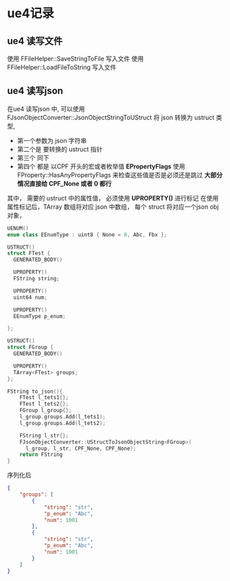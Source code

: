 # ue4记录

## ue4 读写文件 
使用  FFileHelper::SaveStringToFile 写入文件
使用  FFileHelper::LoadFileToString 写入文件

## ue4 读写json

在ue4 读写json 中, 可以使用 FJsonObjectConverter::JsonObjectStringToUStruct 将 json 转换为 ustruct 类型,
- 第一个参数为 json 字符串
- 第二个是 要转换的 ustruct 指针
- 第三个 同下
- 第四个 都是 以CPF 开头的宏或者枚举值 **EPropertyFlags** 使用 FProperty::HasAnyPropertyFlags 
来检查这些值是否是必须还是跳过 **大部分情况直接给 CPF_None 或者 0 都行**

其中， 需要的 ustruct 中的属性值， 必须使用 **UPROPERTY()** 进行标记
在使用属性标记后，TArray 数组将对应 json 中数组， 每个 struct 将对应一个json obj 对象，

``` c++
UENUM()
enum class EEnumType : uint8 { None = 0, Abc, Fbx };

USTRUCT()
struct FTest {
  GENERATED_BODY()

  UPROPERTY()
  FString string;

  UPROPERTY()
  uint64 num;

  UPROPERTY()
  EEnumType p_enum;

};

USTRUCT()
struct FGroup {
  GENERATED_BODY()

  UPROPERTY()
  TArray<FTest> groups;
};

FString to_json(){
    FTest l_tets1{};
    FTest l_tets2{};
    FGroup l_group{};
    l_group.groups.Add(l_tets1);
    l_group.groups.Add(l_tets2);

    FString l_str{};
    FJsonObjectConverter::UStructToJsonObjectString<FGroup>(
      l_group, l_str, CPF_None, CPF_None);
    return FString
}

```

序列化后

``` json
{
	"groups": [
		{
			"string": "str",
			"p_enum": "Abc",
			"num": 1001
		},
		{
			"string": "str",
			"p_enum": "Abc",
			"num": 1001
		}
	]
}
```